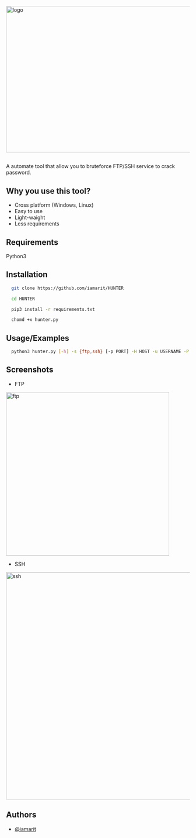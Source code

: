 <img align="center" width="1000" height="400" alt="logo" src="https://github.com/user-attachments/assets/3048570e-d331-41b9-9aef-6028a0b14c1a">


##
A automate tool that allow you to bruteforce FTP/SSH service to crack password.


## Why you use this tool?

- Cross platform (Windows, Linux)
- Easy to use
- Light-waight
- Less requirements
## Requirements

Python3 
## Installation

```bash
  git clone https://github.com/iamarit/HUNTER
```
```bash
  cd HUNTER
```
```bash
  pip3 install -r requirements.txt
```
```bash
  chomd +x hunter.py
```


## Usage/Examples

```bash
  python3 hunter.py [-h] -s {ftp,ssh} [-p PORT] -H HOST -u USERNAME -P WORDLIST 
```

## Screenshots

- FTP

<img width="447" alt="ftp" src="https://github.com/user-attachments/assets/7a4074ad-435e-488c-90ee-08312643ad79">

- SSH

<img width="621" alt="ssh" src="https://github.com/user-attachments/assets/b3757d43-1019-4f4f-bf1f-89ce42cc5c61">



## Authors

- [@iamarit](https://www.github.com/iamarit)
